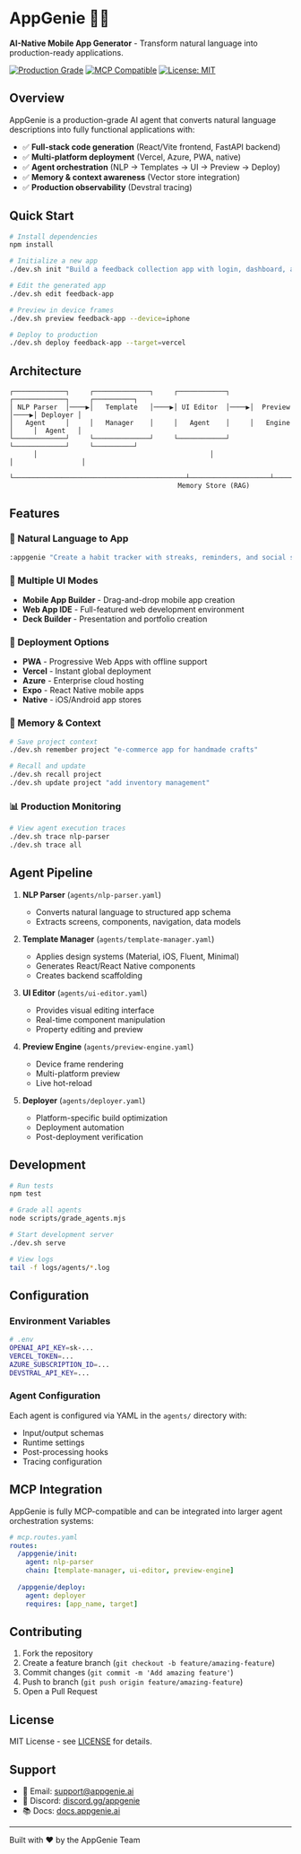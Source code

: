 # AppGenie 🧞‍♂️

**AI-Native Mobile App Generator** - Transform natural language into production-ready applications.

[![Production Grade](https://img.shields.io/badge/status-production--grade-green)](https://github.com/appgenie/appgenie)
[![MCP Compatible](https://img.shields.io/badge/MCP-compatible-blue)](https://modelcontextprotocol.io)
[![License: MIT](https://img.shields.io/badge/License-MIT-yellow.svg)](https://opensource.org/licenses/MIT)

## Overview

AppGenie is a production-grade AI agent that converts natural language descriptions into fully functional applications with:

- ✅ **Full-stack code generation** (React/Vite frontend, FastAPI backend)
- ✅ **Multi-platform deployment** (Vercel, Azure, PWA, native)
- ✅ **Agent orchestration** (NLP → Templates → UI → Preview → Deploy)
- ✅ **Memory & context awareness** (Vector store integration)
- ✅ **Production observability** (Devstral tracing)

## Quick Start

```bash
# Install dependencies
npm install

# Initialize a new app
./dev.sh init "Build a feedback collection app with login, dashboard, and export to CSV"

# Edit the generated app
./dev.sh edit feedback-app

# Preview in device frames
./dev.sh preview feedback-app --device=iphone

# Deploy to production
./dev.sh deploy feedback-app --target=vercel
```

## Architecture

```
┌─────────────┐     ┌──────────────┐     ┌────────────┐     ┌─────────────┐     ┌──────────┐
│ NLP Parser  │────▶│   Template   │────▶│ UI Editor  │────▶│  Preview    │────▶│ Deployer │
│   Agent     │     │   Manager    │     │   Agent    │     │   Engine    │     │  Agent   │
└─────────────┘     └──────────────┘     └────────────┘     └─────────────┘     └──────────┘
      │                                           │                    │                 │
      └───────────────────────────────────────────┴────────────────────┴─────────────────┘
                                          Memory Store (RAG)
```

## Features

### 🎯 Natural Language to App
```bash
:appgenie "Create a habit tracker with streaks, reminders, and social sharing"
```

### 🎨 Multiple UI Modes
- **Mobile App Builder** - Drag-and-drop mobile app creation
- **Web App IDE** - Full-featured web development environment
- **Deck Builder** - Presentation and portfolio creation

### 🚀 Deployment Options
- **PWA** - Progressive Web Apps with offline support
- **Vercel** - Instant global deployment
- **Azure** - Enterprise cloud hosting
- **Expo** - React Native mobile apps
- **Native** - iOS/Android app stores

### 🧠 Memory & Context
```bash
# Save project context
./dev.sh remember project "e-commerce app for handmade crafts"

# Recall and update
./dev.sh recall project
./dev.sh update project "add inventory management"
```

### 📊 Production Monitoring
```bash
# View agent execution traces
./dev.sh trace nlp-parser
./dev.sh trace all
```

## Agent Pipeline

1. **NLP Parser** (`agents/nlp-parser.yaml`)
   - Converts natural language to structured app schema
   - Extracts screens, components, navigation, data models

2. **Template Manager** (`agents/template-manager.yaml`)
   - Applies design systems (Material, iOS, Fluent, Minimal)
   - Generates React/React Native components
   - Creates backend scaffolding

3. **UI Editor** (`agents/ui-editor.yaml`)
   - Provides visual editing interface
   - Real-time component manipulation
   - Property editing and preview

4. **Preview Engine** (`agents/preview-engine.yaml`)
   - Device frame rendering
   - Multi-platform preview
   - Live hot-reload

5. **Deployer** (`agents/deployer.yaml`)
   - Platform-specific build optimization
   - Deployment automation
   - Post-deployment verification

## Development

```bash
# Run tests
npm test

# Grade all agents
node scripts/grade_agents.mjs

# Start development server
./dev.sh serve

# View logs
tail -f logs/agents/*.log
```

## Configuration

### Environment Variables
```bash
# .env
OPENAI_API_KEY=sk-...
VERCEL_TOKEN=...
AZURE_SUBSCRIPTION_ID=...
DEVSTRAL_API_KEY=...
```

### Agent Configuration
Each agent is configured via YAML in the `agents/` directory with:
- Input/output schemas
- Runtime settings
- Post-processing hooks
- Tracing configuration

## MCP Integration

AppGenie is fully MCP-compatible and can be integrated into larger agent orchestration systems:

```yaml
# mcp.routes.yaml
routes:
  /appgenie/init:
    agent: nlp-parser
    chain: [template-manager, ui-editor, preview-engine]
    
  /appgenie/deploy:
    agent: deployer
    requires: [app_name, target]
```

## Contributing

1. Fork the repository
2. Create a feature branch (`git checkout -b feature/amazing-feature`)
3. Commit changes (`git commit -m 'Add amazing feature'`)
4. Push to branch (`git push origin feature/amazing-feature`)
5. Open a Pull Request

## License

MIT License - see [LICENSE](LICENSE) for details.

## Support

- 📧 Email: support@appgenie.ai
- 💬 Discord: [discord.gg/appgenie](https://discord.gg/appgenie)
- 📚 Docs: [docs.appgenie.ai](https://docs.appgenie.ai)

---

Built with ❤️ by the AppGenie Team